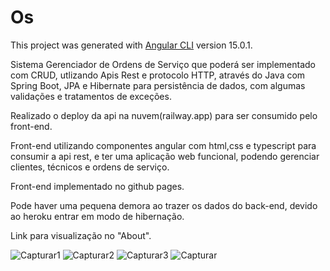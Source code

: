 # Os

This project was generated with [Angular CLI](https://github.com/angular/angular-cli) version 15.0.1.


Sistema Gerenciador de Ordens de Serviço que poderá ser implementado  com CRUD, utlizando Apis Rest e protocolo HTTP, através do Java com Spring Boot, JPA e Hibernate para persistência de dados, com algumas validações e tratamentos de exceções.

Realizado o deploy da api na nuvem(railway.app) para ser consumido pelo front-end.

Front-end utilizando componentes angular com html,css e typescript para consumir a api rest, e ter uma aplicação web funcional, podendo gerenciar clientes, técnicos e ordens de serviço.

Front-end implementado no github pages.

Pode haver uma pequena demora ao trazer os dados do back-end, devido ao heroku entrar em modo de hibernação. 

Link para visualização no "About".

![Capturar1](https://user-images.githubusercontent.com/26626189/169850682-3fe0ed2e-9a43-4c9c-b8bf-0d76947c2330.PNG)
![Capturar2](https://user-images.githubusercontent.com/26626189/169850719-de24db01-2192-463c-9373-1b2dc72ea04c.PNG)
![Capturar3](https://user-images.githubusercontent.com/26626189/169850749-d63a79f9-d927-4bde-90bd-0cb62bde04c3.PNG)
![Capturar](https://user-images.githubusercontent.com/26626189/169850770-bcb38615-be90-4425-b567-afb6f8f465be.PNG)


